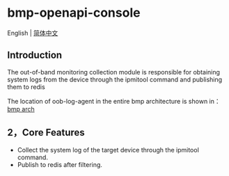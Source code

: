 # bmp-openapi-console

English | [简体中文](README.zh-CN.md) 


## Introduction

The out-of-band monitoring collection module is responsible for obtaining system logs from the device through the ipmitool command and publishing them to redis

The location of oob-log-agent in the entire bmp architecture is shown in：[bmp arch](../bmp-scheduler/README.md)



## 2，Core Features

- Collect the system log of the target device through the ipmitool command.
- Publish to redis after filtering.